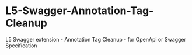 # L5-Swagger-Annotation-Tag-Cleanup
L5 Swagger extension - Annotation Tag Cleanup - for OpenApi or Swagger Specification
